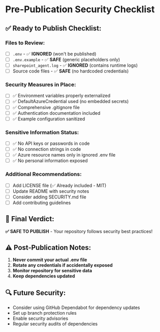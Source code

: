 # Pre-Publication Security Checklist

## ✅ **Ready to Publish Checklist:**

### **Files to Review:**
- [ ] `.env` - ✅ **IGNORED** (won't be published)
- [ ] `.env.example` - ✅ **SAFE** (generic placeholders only)
- [ ] `sharepoint_agent.log` - ✅ **IGNORED** (contains runtime logs)
- [ ] Source code files - ✅ **SAFE** (no hardcoded credentials)

### **Security Measures in Place:**
- [ ] ✅ Environment variables properly externalized
- [ ] ✅ DefaultAzureCredential used (no embedded secrets)
- [ ] ✅ Comprehensive .gitignore file
- [ ] ✅ Authentication documentation included
- [ ] ✅ Example configuration sanitized

### **Sensitive Information Status:**
- [ ] ✅ No API keys or passwords in code
- [ ] ✅ No connection strings in code
- [ ] ✅ Azure resource names only in ignored .env file
- [ ] ✅ No personal information exposed

### **Additional Recommendations:**
- [ ] Add LICENSE file (✅ Already included - MIT)
- [ ] Update README with security notes
- [ ] Consider adding SECURITY.md file
- [ ] Add contributing guidelines

## 🎯 **Final Verdict:**
**✅ SAFE TO PUBLISH** - Your repository follows security best practices!

## ⚠️ **Post-Publication Notes:**
1. **Never commit your actual .env file**
2. **Rotate any credentials if accidentally exposed**
3. **Monitor repository for sensitive data**
4. **Keep dependencies updated**

## 🔍 **Future Security:**
- Consider using GitHub Dependabot for dependency updates
- Set up branch protection rules
- Enable security advisories
- Regular security audits of dependencies
